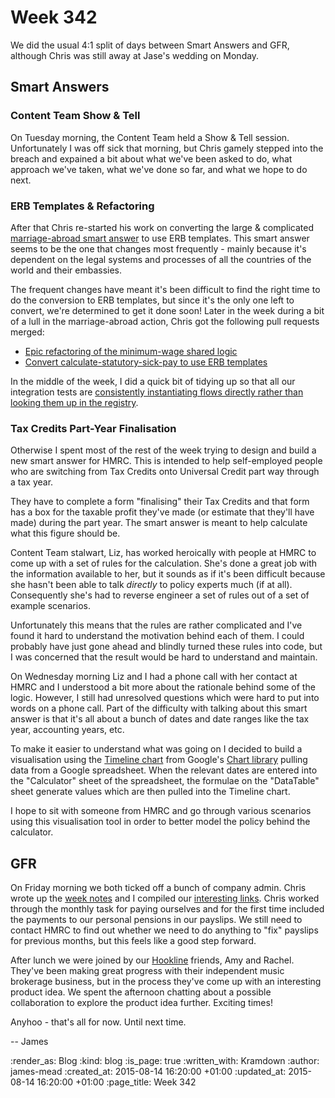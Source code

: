 Week 342
========

We did the usual 4:1 split of days between Smart Answers and GFR, although Chris was still away at Jase's wedding on Monday.

## Smart Answers

### Content Team Show & Tell

On Tuesday morning, the Content Team held a Show & Tell session. Unfortunately I was off sick that morning, but Chris gamely stepped into the breach and expained a bit about what we've been asked to do, what approach we've taken, what we've done so far, and what we hope to do next.

### ERB Templates & Refactoring

After that Chris re-started his work on converting the large & complicated [marriage-abroad smart answer][] to use ERB templates. This smart answer seems to be the one that changes most frequently - mainly because it's dependent on the legal systems and processes of all the countries of the world and their embassies.

The frequent changes have meant it's been difficult to find the right time to do the conversion to ERB templates, but since it's the only one left to convert, we're determined to get it done soon! Later in the week during a bit of a lull in the marriage-abroad action, Chris got the following pull requests merged:

* [Epic refactoring of the minimum-wage shared logic][pr-1856]
* [Convert calculate-statutory-sick-pay to use ERB templates][pr-1863]

In the middle of the week, I did a quick bit of tidying up so that all our integration tests are [consistently instantiating flows directly rather than looking them up in the registry][pr-1877].

### Tax Credits Part-Year Finalisation

Otherwise I spent most of the rest of the week trying to design and build a new smart answer for HMRC. This is intended to help self-employed people who are switching from Tax Credits onto Universal Credit part way through a tax year.

They have to complete a form "finalising" their Tax Credits and that form has a box for the taxable profit they've made (or estimate that they'll have made) during the part year. The smart answer is meant to help calculate what this figure should be.

Content Team stalwart, Liz, has worked heroically with people at HMRC to come up with a set of rules for the calculation. She's done a great job with the information available to her, but it sounds as if it's been difficult because she hasn't been able to talk _directly_ to policy experts much (if at all). Consequently she's had to reverse engineer a set of rules out of a set of example scenarios.

Unfortunately this means that the rules are rather complicated and I've found it hard to understand the motivation behind each of them. I could probably have just gone ahead and blindly turned these rules into code, but I was concerned that the result would be hard to understand and maintain.

On Wednesday morning Liz and I had a phone call with her contact at HMRC and I understood a bit more about the rationale behind some of the logic. However, I still had unresolved questions which were hard to put into words on a phone call. Part of the difficulty with talking about this smart answer is that it's all about a bunch of dates and date ranges like the tax year, accounting years, etc.

To make it easier to understand what was going on I decided to build a visualisation using the [Timeline chart][] from Google's [Chart library][google-charts] pulling data from a Google spreadsheet. When the relevant dates are entered into the "Calculator" sheet of the spreadsheet, the formulae on the "DataTable" sheet generate values which are then pulled into the Timeline chart.

I hope to sit with someone from HMRC and go through various scenarios using this visualisation tool in order to better model the policy behind the calculator.


## GFR

On Friday morning we both ticked off a bunch of company admin. Chris wrote up the [week notes][] and I compiled our [interesting links][]. Chris worked through the monthly task for paying ourselves and for the first time included the payments to our personal pensions in our payslips. We still need to contact HMRC to find out whether we need to do anything to "fix" payslips for previous months, but this feels like a good step forward.

After lunch we were joined by our [Hookline][] friends, Amy and Rachel. They've been making great progress with their independent music brokerage business, but in the process they've come up with an interesting product idea. We spent the afternoon chatting about a possible collaboration to explore the product idea further. Exciting times!

Anyhoo - that's all for now. Until next time.

-- James


[marriage-abroad smart answer]: https://www.gov.uk/marriage-abroad
[pr-1856]: https://github.com/alphagov/smart-answers/pull/1856
[pr-1859]: https://github.com/alphagov/smart-answers/pull/1859
[pr-1863]: https://github.com/alphagov/smart-answers/pull/1863
[pr-1877]: https://github.com/alphagov/smart-answers/pull/1877
[timeline chart]: https://developers.google.com/chart/interactive/docs/gallery/timeline
[google-charts]: https://developers.google.com/chart/interactive/docs/
[week notes]: /week-341
[interesting links]: /week-342-links
[Hookline]: http://hookline.tv/

:render_as: Blog
:kind: blog
:is_page: true
:written_with: Kramdown
:author: james-mead
:created_at: 2015-08-14 16:20:00 +01:00
:updated_at: 2015-08-14 16:20:00 +01:00
:page_title: Week 342
